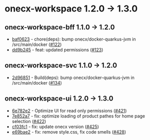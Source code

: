 
# onecx-workspace 1.2.0 -> 1.3.0

## onecx-workspace-bff 1.1.0 -> 1.2.0
* [baf0623](https://github.com/onecx/onecx-workspace-bff/commit/baf0623cd8dc883e55f66cbf32bd9f9d19767b15) - chore(deps): bump onecx/docker-quarkus-jvm in /src/main/docker ([#122](https://github.com/onecx/onecx-workspace-bff/pull/122))
* [dd9b245](https://github.com/onecx/onecx-workspace-bff/commit/dd9b24599b5cf9a16258e952cafaa6634585a372) - feat: updated permissions ([#123](https://github.com/onecx/onecx-workspace-bff/pull/123))
## onecx-workspace-svc 1.1.0 -> 1.2.0
* [2d96851](https://github.com/onecx/onecx-workspace-svc/commit/2d9685173785d872a1ab67b2f7002ad666fff418) - Build(deps): bump onecx/docker-quarkus-jvm in /src/main/docker ([#134](https://github.com/onecx/onecx-workspace-svc/pull/134))
## onecx-workspace-ui 1.2.0 -> 1.3.0
* [6e782e2](https://github.com/onecx/onecx-workspace-ui/commit/6e782e22625eb970dd51e198ffe91c409c1c1e46) - Optimize UI for read only permissions ([#421](https://github.com/onecx/onecx-workspace-ui/pull/421))
* [7e852a7](https://github.com/onecx/onecx-workspace-ui/commit/7e852a7ba2eeaefd5fbcd128364a8c34e6c703aa) - fix: optimize loading of product pathes for home page selection ([#422](https://github.com/onecx/onecx-workspace-ui/pull/422))
* [cf03fc1](https://github.com/onecx/onecx-workspace-ui/commit/cf03fc1c75d18f1513f877fcb099f3907f086c6e) - fix: update onecx version ([#425](https://github.com/onecx/onecx-workspace-ui/pull/425))
* [e69bae2](https://github.com/onecx/onecx-workspace-ui/commit/e69bae28479e062576dcd78d219d176ef4408cd5) - fix: remove style.css, fix code smells ([#428](https://github.com/onecx/onecx-workspace-ui/pull/428))